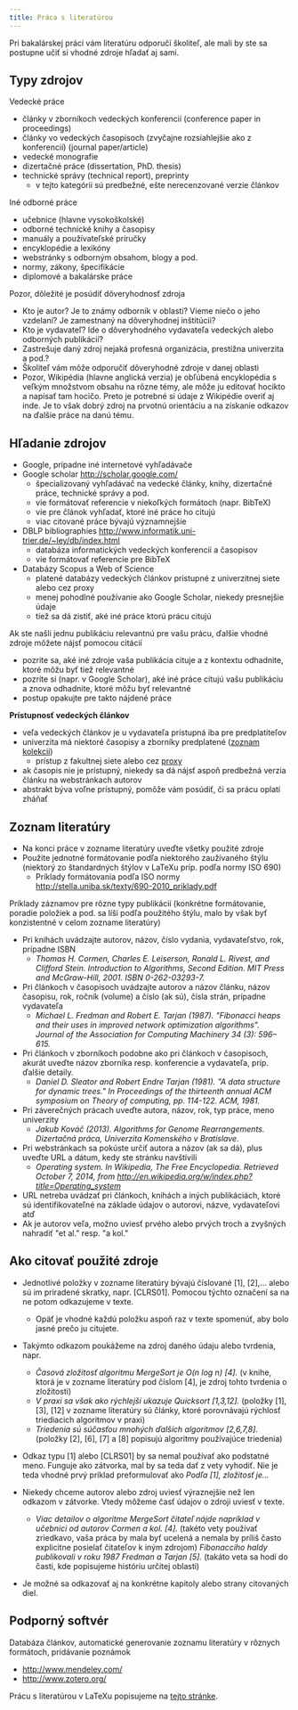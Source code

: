 ```yaml
---
title: Práca s literatúrou
---
```


Pri bakalárskej práci vám literatúru odporučí školiteľ, ale mali by ste
sa postupne učiť si vhodné zdroje hľadať aj sami.

## Typy zdrojov

Vedecké práce

  - články v zborníkoch vedeckých konferencií (conference paper in
    proceedings)
  - články vo vedeckých časopisoch (zvyčajne rozsiahlejšie ako z
    konferencií) (journal paper/article)
  - vedecké monografie
  - dizertačné práce (dissertation, PhD. thesis)
  - technické správy (technical report), preprinty
      - v tejto kategórii sú predbežné, ešte nerecenzované verzie
        článkov

Iné odborné práce

  - učebnice (hlavne vysokoškolské)
  - odborné technické knihy a časopisy
  - manuály a používateľské príručky
  - encyklopédie a lexikóny
  - webstránky s odborným obsahom, blogy a pod.
  - normy, zákony, špecifikácie
  - diplomové a bakalárske práce

Pozor, dôležité je posúdiť dôveryhodnosť zdroja

  - Kto je autor? Je to známy odborník v oblasti? Vieme niečo o jeho
    vzdelaní? Je zamestnaný na dôveryhodnej inštitúcii?
  - Kto je vydavateľ? Ide o dôveryhodného vydavateľa vedeckých alebo
    odborných publikácií?
  - Zastrešuje daný zdroj nejaká profesná organizácia, prestížna
    univerzita a pod.?
  - Školiteľ vám môže odporučiť dôveryhodné zdroje v danej oblasti
  - Pozor, Wikipédia (hlavne anglická verzia) je obľúbená encyklopédia s
    veľkým množstvom obsahu na rôzne témy, ale môže ju editovať hocikto
    a napísať tam hocičo. Preto je potrebné si údaje z Wikipédie overiť
    aj inde. Je to však dobrý zdroj na prvotnú orientáciu a na získanie
    odkazov na ďalšie práce na danú tému.

## Hľadanie zdrojov

  - Google, prípadne iné internetové vyhľadávače
  - Google scholar <http://scholar.google.com/>
      - špecializovaný vyhľadávač na vedecké články, knihy, dizertačné
        práce, technické správy a pod.
      - vie formátovať referencie v niekoľkých formátoch (napr. BibTeX)
      - vie pre článok vyhľadať, ktoré iné práce ho citujú
      - viac citované práce bývajú významnejšie
  - DBLP bibliographies
    <http://www.informatik.uni-trier.de/~ley/db/index.html>
      - databáza informatických vedeckých konferencií a časopisov
      - vie formátovať referencie pre BibTeX
  - Databázy Scopus a Web of Science
      - platené databázy vedeckých článkov prístupné z univerzitnej
        siete alebo cez proxy
      - menej pohodlné používanie ako Google Scholar, niekedy presnejšie
        údaje
      - tiež sa dá zistiť, aké iné práce ktorú prácu citujú

Ak ste našli jednu publikáciu relevantnú pre vašu prácu, ďalšie vhodné
zdroje môžete nájsť pomocou citácií

  - pozrite sa, aké iné zdroje vaša publikácia cituje a z kontextu
    odhadnite, ktoré môžu byť tiež relevantné
  - pozrite si (napr. v Google Scholar), aké iné práce citujú vašu
    publikáciu a znova odhadnite, ktoré môžu byť relevantné
  - postup opakujte pre takto nájdené práce

**Prístupnosť vedeckých článkov**

  - veľa vedeckých článkov je u vydavateľa prístupná iba pre
    predplatiteľov
  - univerzita má niektoré časopisy a zborníky predplatené ([zoznam
    kolekcií](https://uniba.sk/o-univerzite/fakulty-a-dalsie-sucasti/akademicka-kniznica-uk/externe-informacne-zdroje/))
      - prístup z fakultnej siete alebo cez
        [proxy](https://uniba.sk/o-univerzite/fakulty-a-dalsie-sucasti/cit/citps/sietove-sluzby/proxy/)
  - ak časopis nie je prístupný, niekedy sa dá nájsť aspoň predbežná
    verzia článku na webstránkach autorov
  - abstrakt býva voľne prístupný, pomôže vám posúdiť, či sa prácu
    oplatí zháňať

## Zoznam literatúry

  - Na konci práce v zozname literatúry uveďte všetky použité zdroje
  - Použite jednotné formátovanie podľa niektorého zaužívaného štýlu
    (niektorý zo štandardných štýlov v LaTeXu príp. podľa normy ISO 690)
      - Príklady formátovania podľa ISO normy
        <http://stella.uniba.sk/texty/690-2010_priklady.pdf>

Príklady záznamov pre rôzne typy publikácií (konkrétne formátovanie,
poradie položiek a pod. sa líši podľa použitého štýlu, malo by však byť
konzistentné v celom zozname literatúry)

  - Pri knihách uvádzajte autorov, názov, číslo vydania, vydavateľstvo,
    rok, prípadne ISBN
      - *Thomas H. Cormen, Charles E. Leiserson, Ronald L. Rivest, and
        Clifford Stein. Introduction to Algorithms, Second Edition. MIT
        Press and McGraw-Hill, 2001. ISBN 0-262-03293-7.*
  - Pri článkoch v časopisoch uvádzajte autorov a názov článku, názov
    časopisu, rok, ročník (volume) a číslo (ak sú), čísla strán,
    prípadne vydavateľa
      - *Michael L. Fredman and Robert E. Tarjan (1987). "Fibonacci
        heaps and their uses in improved network optimization
        algorithms". Journal of the Association for Computing Machinery
        34 (3): 596–615.*
  - Pri článkoch v zborníkoch podobne ako pri článkoch v časopisoch,
    akurát uveďte názov zborníka resp. konferencie a vydavateľa, príp.
    ďalšie detaily.
      - *Daniel D. Sleator and Robert Endre Tarjan (1981). "A data
        structure for dynamic trees." In Proceedings of the thirteenth
        annual ACM symposium on Theory of computing, pp. 114-122. ACM,
        1981.*
  - Pri záverečných prácach uveďte autora, názov, rok, typ práce, meno
    univerzity
      - *Jakub Kováč (2013). Algorithms for Genome Rearrangements.
        Dizertačná práca, Univerzita Komenského v Bratislave.*
  - Pri webstránkach sa pokúste určiť autora a názov (ak sa dá), plus
    uveďte URL a dátum, kedy ste stránku navštívili
      - *Operating system. In Wikipedia, The Free Encyclopedia.
        Retrieved October 7, 2014, from
        <http://en.wikipedia.org/w/index.php?title=Operating_system>*
  - URL netreba uvádzať pri článkoch, knihách a iných publikáciách,
    ktoré sú identifikovateľné na základe údajov o autorovi, názve,
    vydavateľovi atď
  - Ak je autorov veľa, možno uviesť prvého alebo prvých troch a
    zvyšných nahradiť "et al." resp. "a kol."

## Ako citovať použité zdroje

  - Jednotlivé položky v zozname literatúry bývajú číslované \[1\],
    \[2\],... alebo sú im priradené skratky, napr. \[CLRS01\]. Pomocou
    týchto označení sa na ne potom odkazujeme v texte.
      - Opäť je vhodné každú položku aspoň raz v texte spomenúť, aby
        bolo jasné prečo ju citujete.
  - Takýmto odkazom poukážeme na zdroj daného údaju alebo tvrdenia,
    napr.
      - *Časová zložitosť algoritmu MergeSort je O(n log n) \[4\].* (v
        knihe, ktorá je v zozname literatúry pod číslom \[4\], je zdroj
        tohto tvrdenia o zložitosti)
      - *V praxi sa však ako rýchlejší ukazuje Quicksort \[1,3,12\].*
        (položky \[1\], \[3\], \[12\] v zozname literatúry sú články,
        ktoré porovnávajú rýchlosť triediacich algoritmov v praxi)
      - *Triedenia sú súčasťou mnohých ďalších algoritmov \[2,6,7,8\].*
        (položky \[2\], \[6\], \[7\] a \[8\] popisujú algoritmy
        používajúce triedenia)

  - Odkaz typu \[1\] alebo \[CLRS01\] by sa nemal používať ako podstatné
    meno. Funguje ako zátvorka, mal by sa teda dať z vety vyhodiť. Nie
    je teda vhodné prvý príklad preformulovať ako *Podľa \[1\],
    zložitosť je...*
  - Niekedy chceme autorov alebo zdroj uviesť výraznejšie než len
    odkazom v zátvorke. Vtedy môžeme časť údajov o zdroji uviesť v
    texte.
      - *Viac detailov o algoritme MergeSort čitateľ nájde napríklad v
        učebnici od autorov Cormen a kol. \[4\].* (takéto vety používať
        zriedkavo, vaša práca by mala byť ucelená a nemala by príliš
        často explicitne posielať čitateľov k iným zdrojom)
        *Fibonacciho haldy publikovali v roku 1987 Fredman a Tarjan
        \[5\].* (takáto veta sa hodí do časti, kde popisujeme históriu
        určitej oblasti)
  - Je možné sa odkazovať aj na konkrétne kapitoly alebo strany
    citovaných diel.

## Podporný softvér

Databáza článkov, automatické generovanie zoznamu literatúry v rôznych
formátoch, pridávanie poznámok

  - <http://www.mendeley.com/>
  - <http://www.zotero.org/>

Prácu s literatúrou v LaTeXu popisujeme na [tejto stránke](./LaTeX_pre_bakalársku_prácu.md).
